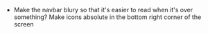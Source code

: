 - Make the navbar blury so that it's easier to read when it's over something?
Make icons absolute in the bottom right corner of the screen